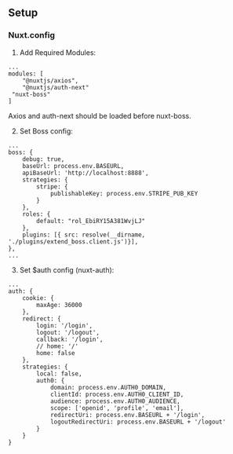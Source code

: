 ## Setup

### Nuxt.config

1. Add Required Modules:
```
...
modules: [
	"@nuxtjs/axios",
	"@nuxtjs/auth-next"
 "nuxt-boss"
]
```

Axios and auth-next should be loaded before nuxt-boss.

2. Set Boss config:
```
...
boss: {
	debug: true,
	baseUrl: process.env.BASEURL,
	apiBaseUrl: 'http://localhost:8888',
	strategies: {
		stripe: {
			publishableKey: process.env.STRIPE_PUB_KEY
		}
	},
	roles: {
		default: "rol_EbiRY15A381WvjLJ"
	},
	plugins: [{ src: resolve(__dirname, './plugins/extend_boss.client.js')}],
},
...
```

3. Set $auth config (nuxt-auth):
```
...
auth: {
	cookie: {
		maxAge: 36000
	},
	redirect: {
		login: '/login',
		logout: '/logout',
		callback: '/login',
		// home: '/'
		home: false
	},
	strategies: {
		local: false,
		auth0: {
			domain: process.env.AUTH0_DOMAIN,
			clientId: process.env.AUTH0_CLIENT_ID,
			audience: process.env.AUTH0_AUDIENCE,
			scope: ['openid', 'profile', 'email'],
			redirectUri: process.env.BASEURL + '/login',
			logoutRedirectUri: process.env.BASEURL + '/logout'
		}
	}
}